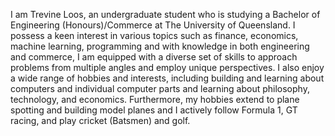 I am Trevine Loos, an undergraduate student who is studying a Bachelor of Engineering (Honours)/Commerce at The University of Queensland. 
I possess a keen interest in various topics such as finance, economics, machine learning, programming and with knowledge in both engineering and commerce, I am equipped with a diverse set of skills to approach problems from multiple angles and employ unique perspectives. 
I also enjoy a wide range of hobbies and interests, including building and learning about computers and individual computer parts and learning about philosophy, technology, and economics. 
Furthermore, my hobbies extend to plane spotting and building model planes and I actively follow Formula 1, GT racing, and play cricket (Batsmen) and golf. 
